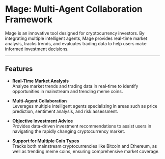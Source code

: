 # Mage: Multi-Agent Collaboration Framework  

Mage is an innovative tool designed for cryptocurrency investors. By integrating multiple intelligent agents, Mage provides real-time market analysis, tracks trends, and evaluates trading data to help users make informed investment decisions.  

---

## Features  

- **Real-Time Market Analysis**  
  Analyze market trends and trading data in real-time to identify opportunities in mainstream and trending meme coins.  

- **Multi-Agent Collaboration**  
  Leverages multiple intelligent agents specializing in areas such as price prediction, sentiment analysis, and risk assessment.  

- **Objective Investment Advice**  
  Provides data-driven investment recommendations to assist users in navigating the rapidly changing cryptocurrency market.  

- **Support for Multiple Coin Types**  
  Tracks both mainstream cryptocurrencies like Bitcoin and Ethereum, as well as trending meme coins, ensuring comprehensive market coverage.  

